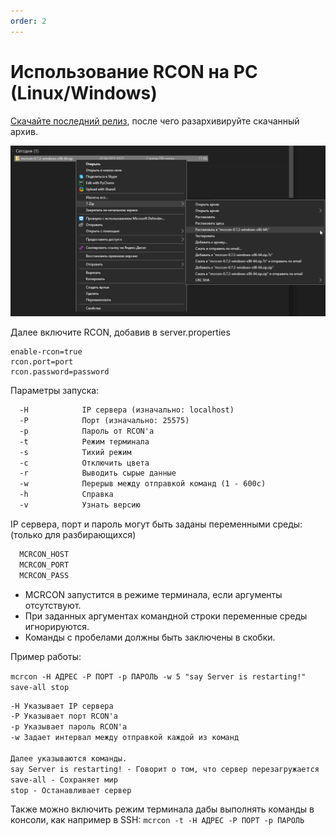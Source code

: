 ```yaml
---
order: 2
---
```


# Использование RCON на PC (Linux/Windows)

[Скачайте последний релиз](https://github.com/Tiiffi/mcrcon/releases/latest), после чего разархивируйте скачанный архив.

![](assets/unziprcon.png)

Далее включите RCON, добавив в server.properties

```properties
enable-rcon=true
rcon.port=port
rcon.password=password
```

Параметры запуска:

```txt
  -H            IP сервера (изначально: localhost)
  -P            Порт (изначально: 25575)
  -p            Пароль от RCON'а
  -t            Режим терминала
  -s            Тихий режим
  -c            Отключить цвета
  -r            Выводить сырые данные
  -w            Перерыв между отправкой команд (1 - 600с)
  -h            Справка
  -v            Узнать версию
```

IP сервера, порт и пароль могут быть заданы переменными среды: (только для разбирающихся)

```txt
  MCRCON_HOST
  MCRCON_PORT
  MCRCON_PASS
```

- MCRCON запустится в режиме терминала, если аргументы отсутствуют.
- При заданных аргументах командной строки переменные среды игнорируются.
- Команды с пробелами должны быть заключены в скобки.

Пример работы:

`mcrcon -H АДРЕС -P ПОРТ -p ПАРОЛЬ -w 5 "say Server is restarting!" save-all stop`

```txt
-H Указывает IP сервера 
-P Указывает порт RCON'а
-p Указывает пароль RCON'а
-w Задает интервал между отправкой каждой из команд

Далее указываются команды.
say Server is restarting! - Говорит о том, что сервер перезагружается
save-all - Сохраняет мир
stop - Останавливает сервер
```

Также можно включить режим терминала дабы выполнять команды в консоли, как например в SSH: `mcrcon -t -H АДРЕС -P ПОРТ -p ПАРОЛЬ`
